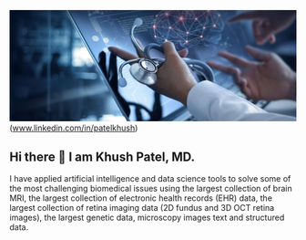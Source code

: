 <img src="data/healthdata.jpg">(www.linkedin.com/in/patelkhush)

## Hi there 👋 I am Khush Patel, MD.



I have applied artificial intelligence and data science tools to solve some of the most challenging biomedical issues using the largest collection of brain MRI, the largest collection of electronic health records (EHR) data, the largest collection of retina imaging data (2D fundus and 3D OCT retina images), the largest genetic data, microscopy images text and structured data.

<!--
**khushpatelmd/khushpatelmd** is a ✨ _special_ ✨ repository because its `README.md` (this file) appears on your GitHub profile.

Here are some ideas to get you started:

- 🔭 I’m currently working on ...
- 🌱 I’m currently learning ...
- 👯 I’m looking to collaborate on ...
- 🤔 I’m looking for help with ...
- 💬 Ask me about ...
- 📫 How to reach me: ...
- 😄 Pronouns: ...
- ⚡ Fun fact: ...
-->
